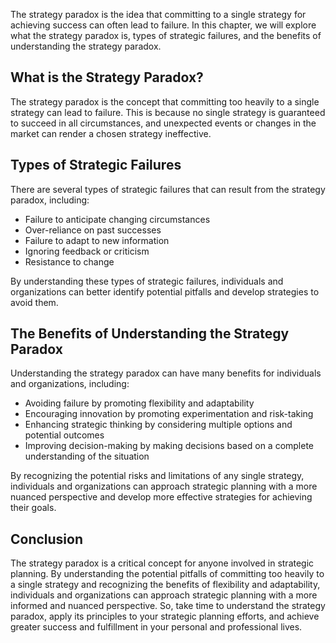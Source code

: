 
The strategy paradox is the idea that committing to a single strategy for achieving success can often lead to failure. In this chapter, we will explore what the strategy paradox is, types of strategic failures, and the benefits of understanding the strategy paradox.

What is the Strategy Paradox?
-----------------------------

The strategy paradox is the concept that committing too heavily to a single strategy can lead to failure. This is because no single strategy is guaranteed to succeed in all circumstances, and unexpected events or changes in the market can render a chosen strategy ineffective.

Types of Strategic Failures
---------------------------

There are several types of strategic failures that can result from the strategy paradox, including:

* Failure to anticipate changing circumstances
* Over-reliance on past successes
* Failure to adapt to new information
* Ignoring feedback or criticism
* Resistance to change

By understanding these types of strategic failures, individuals and organizations can better identify potential pitfalls and develop strategies to avoid them.

The Benefits of Understanding the Strategy Paradox
--------------------------------------------------

Understanding the strategy paradox can have many benefits for individuals and organizations, including:

* Avoiding failure by promoting flexibility and adaptability
* Encouraging innovation by promoting experimentation and risk-taking
* Enhancing strategic thinking by considering multiple options and potential outcomes
* Improving decision-making by making decisions based on a complete understanding of the situation

By recognizing the potential risks and limitations of any single strategy, individuals and organizations can approach strategic planning with a more nuanced perspective and develop more effective strategies for achieving their goals.

Conclusion
----------

The strategy paradox is a critical concept for anyone involved in strategic planning. By understanding the potential pitfalls of committing too heavily to a single strategy and recognizing the benefits of flexibility and adaptability, individuals and organizations can approach strategic planning with a more informed and nuanced perspective. So, take time to understand the strategy paradox, apply its principles to your strategic planning efforts, and achieve greater success and fulfillment in your personal and professional lives.
